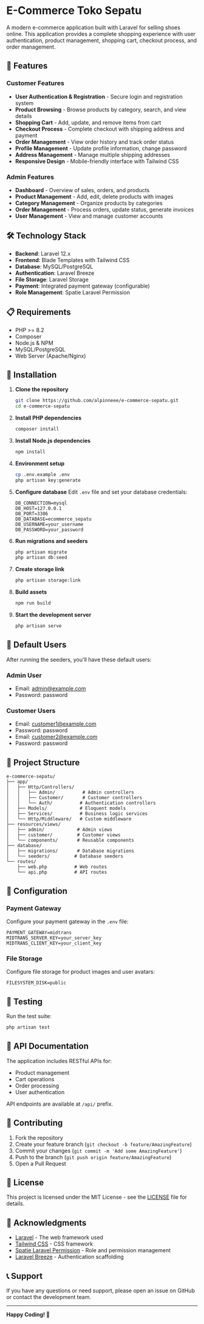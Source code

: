 # E-Commerce Toko Sepatu

A modern e-commerce application built with Laravel for selling shoes online. This application provides a complete shopping experience with user authentication, product management, shopping cart, checkout process, and order management.

## 🚀 Features

### Customer Features
- **User Authentication & Registration** - Secure login and registration system
- **Product Browsing** - Browse products by category, search, and view details
- **Shopping Cart** - Add, update, and remove items from cart
- **Checkout Process** - Complete checkout with shipping address and payment
- **Order Management** - View order history and track order status
- **Profile Management** - Update profile information, change password
- **Address Management** - Manage multiple shipping addresses
- **Responsive Design** - Mobile-friendly interface with Tailwind CSS

### Admin Features
- **Dashboard** - Overview of sales, orders, and products
- **Product Management** - Add, edit, delete products with images
- **Category Management** - Organize products by categories
- **Order Management** - Process orders, update status, generate invoices
- **User Management** - View and manage customer accounts

## 🛠️ Technology Stack

- **Backend**: Laravel 12.x
- **Frontend**: Blade Templates with Tailwind CSS
- **Database**: MySQL/PostgreSQL
- **Authentication**: Laravel Breeze
- **File Storage**: Laravel Storage
- **Payment**: Integrated payment gateway (configurable)
- **Role Management**: Spatie Laravel Permission

## 📋 Requirements

- PHP >= 8.2
- Composer
- Node.js & NPM
- MySQL/PostgreSQL
- Web Server (Apache/Nginx)

## 🚀 Installation

1. **Clone the repository**
   ```bash
   git clone https://github.com/alpinneee/e-commerce-sepatu.git
   cd e-commerce-sepatu
   ```

2. **Install PHP dependencies**
   ```bash
   composer install
   ```

3. **Install Node.js dependencies**
   ```bash
   npm install
   ```

4. **Environment setup**
   ```bash
   cp .env.example .env
   php artisan key:generate
   ```

5. **Configure database**
   Edit `.env` file and set your database credentials:
   ```env
   DB_CONNECTION=mysql
   DB_HOST=127.0.0.1
   DB_PORT=3306
   DB_DATABASE=ecommerce_sepatu
   DB_USERNAME=your_username
   DB_PASSWORD=your_password
   ```

6. **Run migrations and seeders**
   ```bash
   php artisan migrate
   php artisan db:seed
   ```

7. **Create storage link**
   ```bash
   php artisan storage:link
   ```

8. **Build assets**
   ```bash
   npm run build
   ```

9. **Start the development server**
   ```bash
   php artisan serve
   ```

## 👥 Default Users

After running the seeders, you'll have these default users:

### Admin User
- Email: admin@example.com
- Password: password

### Customer Users
- Email: customer1@example.com
- Password: password
- Email: customer2@example.com
- Password: password

## 📁 Project Structure

```
e-commerce-sepatu/
├── app/
│   ├── Http/Controllers/
│   │   ├── Admin/          # Admin controllers
│   │   ├── Customer/       # Customer controllers
│   │   └── Auth/          # Authentication controllers
│   ├── Models/            # Eloquent models
│   ├── Services/          # Business logic services
│   └── Http/Middleware/   # Custom middleware
├── resources/views/
│   ├── admin/            # Admin views
│   ├── customer/         # Customer views
│   └── components/       # Reusable components
├── database/
│   ├── migrations/       # Database migrations
│   └── seeders/         # Database seeders
└── routes/
    ├── web.php          # Web routes
    └── api.php          # API routes
```

## 🔧 Configuration

### Payment Gateway
Configure your payment gateway in the `.env` file:
```env
PAYMENT_GATEWAY=midtrans
MIDTRANS_SERVER_KEY=your_server_key
MIDTRANS_CLIENT_KEY=your_client_key
```

### File Storage
Configure file storage for product images and user avatars:
```env
FILESYSTEM_DISK=public
```

## 🧪 Testing

Run the test suite:
```bash
php artisan test
```

## 📝 API Documentation

The application includes RESTful APIs for:
- Product management
- Cart operations
- Order processing
- User authentication

API endpoints are available at `/api/` prefix.

## 🤝 Contributing

1. Fork the repository
2. Create your feature branch (`git checkout -b feature/AmazingFeature`)
3. Commit your changes (`git commit -m 'Add some AmazingFeature'`)
4. Push to the branch (`git push origin feature/AmazingFeature`)
5. Open a Pull Request

## 📄 License

This project is licensed under the MIT License - see the [LICENSE](LICENSE) file for details.

## 🙏 Acknowledgments

- [Laravel](https://laravel.com/) - The web framework used
- [Tailwind CSS](https://tailwindcss.com/) - CSS framework
- [Spatie Laravel Permission](https://github.com/spatie/laravel-permission) - Role and permission management
- [Laravel Breeze](https://laravel.com/docs/starter-kits#laravel-breeze) - Authentication scaffolding

## 📞 Support

If you have any questions or need support, please open an issue on GitHub or contact the development team.

---

**Happy Coding! 🎉**
